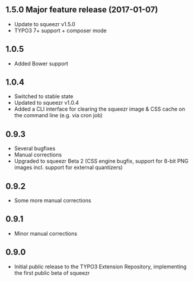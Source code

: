 ## 1.5.0 Major feature release (2017-01-07)
* Update to squeezr v1.5.0
* TYPO3 7+ support + composer mode

## 1.0.5
* Added Bower support

## 1.0.4
* Switched to stable state
* Updated to squeezr v1.0.4
* Added a CLI interface for clearing the squeezr image & CSS cache on the command line (e.g. via cron job)

##  0.9.3
* Several bugfixes
* Manual corrections
* Upgraded to squeezr Beta 2 (CSS engine bugfix, support for 8-bit PNG images incl. support for external quantizers)

##  0.9.2
* Some more manual corrections

## 0.9.1
* Minor manual corrections

## 0.9.0
* Initial public release to the TYPO3 Extension Repository, implementing the first public beta of squeezr

